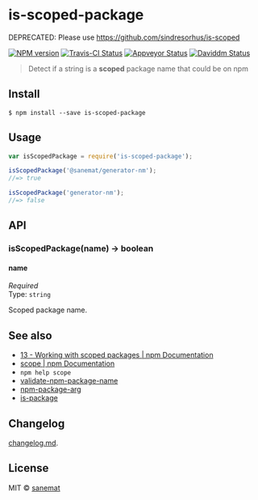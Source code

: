# is-scoped-package

DEPRECATED: Please use https://github.com/sindresorhus/is-scoped

[![NPM version][npm-image]][npm-url] [![Travis-CI Status][travis-image]][travis-url] [![Appveyor Status][appveyor-image]][appveyor-url] [![Daviddm Status][daviddm-image]][daviddm-url]

> Detect if a string is a __scoped__ package name that could be on npm


## Install

```
$ npm install --save is-scoped-package
```


## Usage

```js
var isScopedPackage = require('is-scoped-package');

isScopedPackage('@sanemat/generator-nm');
//=> true

isScopedPackage('generator-nm');
//=> false
```

## API

### isScopedPackage(name) -> boolean

#### name

*Required*  
Type: `string`

Scoped package name.


## See also

* [13 - Working with scoped packages | npm Documentation](https://docs.npmjs.com/getting-started/scoped-packages)
* [scope | npm Documentation](https://docs.npmjs.com/misc/scope)
* `npm help scope`
* [validate-npm-package-name](http://npm.im/validate-npm-package-name)
* [npm-package-arg](http://npm.im/npm-package-arg)
* [is-package](http://npm.im/is-package)


## Changelog

[changelog.md](./changelog.md).


## License

MIT © [sanemat](http://sane.jp)


[travis-url]: https://travis-ci.org/pandawing/node-is-scoped-package
[travis-image]: https://img.shields.io/travis/pandawing/node-is-scoped-package/master.svg?style=flat-square&label=travis
[appveyor-url]: https://ci.appveyor.com/project/sanemat/node-is-scoped-package/branch/master
[appveyor-image]: https://img.shields.io/appveyor/ci/sanemat/node-is-scoped-package/master.svg?style=flat-square&label=appveyor
[npm-url]: https://npmjs.org/package/is-scoped-package
[npm-image]: https://img.shields.io/npm/v/is-scoped-package.svg?style=flat-square
[daviddm-url]: https://david-dm.org/pandawing/node-is-scoped-package
[daviddm-image]: https://img.shields.io/david/pandawing/node-is-scoped-package.svg?style=flat-square
